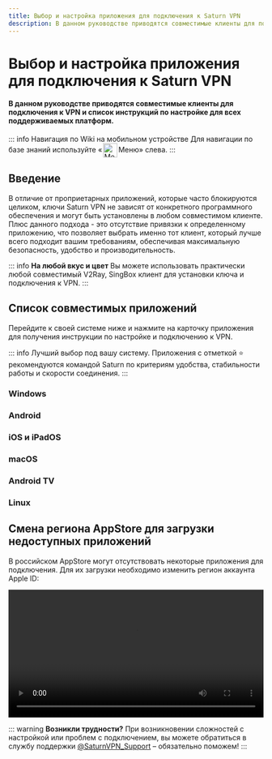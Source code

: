 ```yaml
---
title: Выбор и настройка приложения для подключения к Saturn VPN
description: В данном руководстве приводятся совместимые клиенты для подключения к VPN и список инструкций по настройке для всех поддерживаемых платформ.
---
```


# Выбор и настройка приложения для подключения к Saturn VPN
#### В данном руководстве приводятся совместимые клиенты для подключения к VPN и список инструкций по настройке для всех поддерживаемых платформ.

::: info Навигация по Wiki на мобильном устройстве 
Для навигации по базе знаний используйте «<img src="/icons/menu.svg" alt="Меню" style="display: inline; height: 2em; vertical-align: middle; margin: 0 2px;">Меню» слева.
:::

## Введение

В отличие от проприетарных приложений, которые часто блокируются целиком, ключи Saturn VPN не зависят от конкретного программного обеспечения и могут быть установлены в любом совместимом клиенте. Плюс данного подхода - это отсутствие привязки к определенному приложению, что позволяет выбрать именно тот клиент, который лучше всего подходит вашим требованиям, обеспечивая максимальную безопасность, удобство и производительность. 

::: info **На любой вкус и цвет** 
Вы можете использовать практически любой совместимый V2Ray, SingBox клиент для установки ключа и подключения к VPN.
:::

## Список совместимых приложений

Перейдите к своей системе ниже и нажмите на карточку приложения для получения инструкции по настройке и подключению к VPN.

::: info Лучший выбор под вашу систему.
Приложения с отметкой ⭐ рекомендуются командой Saturn по критериям удобства, стабильности работы и скорости соединения.
:::

### Windows

<CompactCards :cards="[
  {
    title: '⭐ v2RayTun',
    image: '/pages/windows/v2raytun.webp',
    link: '/setup-guide/windows/v2raytun'
  },
  {
    title: 'Hiddify',
    image: '/pages/windows/hiddify.webp',
    link: '/setup-guide/windows/hiddify'
  },
  {
    title: 'NekoRay',
    image: '/pages/windows/nekoray.webp',
    link: '/setup-guide/windows/nekoray'
  },
  {
    title: 'v2rayN',
    image: '/pages/windows/v2rayn.webp',
    link: '/setup-guide/windows/v2rayn'
  },
]" />

### Android

<CompactCards :cards="[
  {
    title: '⭐ v2RayTun',
    image: '/pages/android/v2raytun.webp',
    link: '/setup-guide/android/v2raytun'
  },
  {
    title: 'Happ',
    image: '/pages/android/happ.webp',
    link: '/setup-guide/android/happ'
  },
  {
    title: 'Hiddify',
    image: '/pages/android/hiddify.webp',
    link: '/setup-guide/android/hiddify'
  },
  {
    title: 'NekoRay',
    image: '/pages/android/nekoray.webp',
    link: '/setup-guide/android/nekoray'
  },
  {
    title: 'v2RayNG',
    image: '/pages/android/v2rayng.webp',
    link: '/setup-guide/android/v2rayng'
  },
  {
    title: 'V2Box',
    image: '/pages/android/v2box.webp',
    link: '/setup-guide/android/v2box'
  },
]" />

### iOS и iPadOS

<CompactCards :cards="[
  {
    title: '⭐ v2RayTun',
    image: '/pages/ios/v2raytun.webp',
    link: '/setup-guide/ios/v2raytun'
  },
  {
    title: 'Happ',
    image: '/pages/ios/happ.webp',
    link: '/setup-guide/ios/happ'
  },
  {
    title: 'Hiddify',
    image: '/pages/ios/hiddify.webp',
    link: '/setup-guide/ios/hiddify'
  },
  {
    title: 'V2Box',
    image: '/pages/ios/v2box.webp',
    link: '/setup-guide/ios/v2box'
  },
]" />

### macOS

<CompactCards :cards="[
  {
    title: '⭐ v2RayTun',
    image: '/pages/macos/v2raytun.webp',
    link: '/setup-guide/macos/v2raytun'
  },
  {
    title: 'Happ',
    image: '/pages/macos/happ.webp',
    link: '/setup-guide/macos/happ'
  },
  {
    title: 'Hiddify',
    image: '/pages/macos/hiddify.webp',
    link: '/setup-guide/macos/hiddify'
  },
  {
    title: 'V2Box',
    image: '/pages/macos/v2box.webp',
    link: '/setup-guide/macos/v2box'
  },
]" />

### Android TV
<CompactCards :cards="[
  {
    title: '⭐ v2RayTun',
    image: '/pages/androidtv/v2raytun.webp',
    link: '/setup-guide/androidtv/v2raytun'
  },
  {
    title: 'Hiddify',
    image: '/pages/androidtv/hiddify.webp',
    link: '/setup-guide/androidtv/hiddify'
  }
]" />

### Linux
<CompactCards :cards="[
  {
    title: '⭐ NekoRay',
    image: '/pages/linux/nekoray.webp',
    link: '/setup-guide/linux/nekoray'
  }
]" />

## Смена региона AppStore для загрузки недоступных приложений

В российском AppStore могут отсутствовать некоторые приложения для подключения. Для их загрузки необходимо изменить регион аккаунта Apple ID:

<video controls width="100%">
  <source src="/appstore.mp4" type="video/mp4">
  Ваш браузер не поддерживает видео.
</video>

::: warning **Возникли трудности?** 
При возникновении сложностей с настройкой или проблем с подключением, вы можете обратиться в службу поддержки [@SaturnVPN_Support](https://t.me/SaturnVPN_Support) – обязательно поможем!
:::
